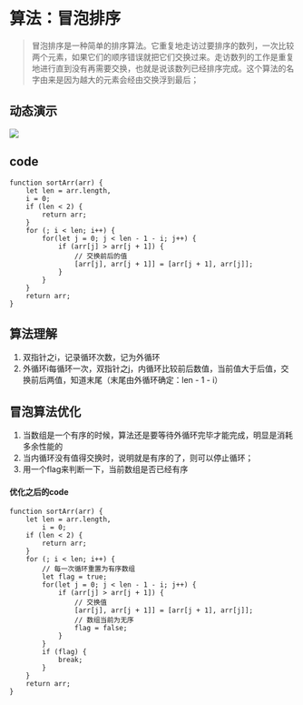 # 算法：冒泡排序
> 冒泡排序是一种简单的排序算法。它重复地走访过要排序的数列，一次比较两个元素，如果它们的顺序错误就把它们交换过来。走访数列的工作是重复地进行直到没有再需要交换，也就是说该数列已经排序完成。这个算法的名字由来是因为越大的元素会经由交换浮到最后；

## 动态演示
![](https://tomz-1253937763.cos.ap-guangzhou.myqcloud.com/img/201904/bubble_sort.gif)

## code

```
function sortArr(arr) {
    let len = arr.length,
    i = 0;
    if (len < 2) {
        return arr;
    }
    for (; i < len; i++) {
        for(let j = 0; j < len - 1 - i; j++) {
            if (arr[j] > arr[j + 1]) {
                // 交换前后的值
                [arr[j], arr[j + 1]] = [arr[j + 1], arr[j]];
            }
        }
    }
    return arr;
}
```

## 算法理解
1. 双指针之i，记录循环次数，记为外循环
2. 外循环i每循环一次，双指针之j，内循环比较前后数值，当前值大于后值，交换前后两值，知道末尾（末尾由外循环确定：len - 1 - i）


## 冒泡算法优化
1. 当数组是一个有序的时候，算法还是要等待外循环完毕才能完成，明显是消耗多余性能的
2. 当内循环没有值得交换时，说明就是有序的了，则可以停止循环；
3. 用一个flag来判断一下，当前数组是否已经有序

#### 优化之后的code

```
function sortArr(arr) {
    let len = arr.length,
        i = 0;
    if (len < 2) {
        return arr;
    }
    for (; i < len; i++) {
        // 每一次循环重置为有序数组
        let flag = true;
        for(let j = 0; j < len - 1 - i; j++) {
            if (arr[j] > arr[j + 1]) {
                // 交换值
                [arr[j], arr[j + 1]] = [arr[j + 1], arr[j]];
                // 数组当前为无序
                flag = false;
            }
        }
        if (flag) {
            break;
        }
    }
    return arr;
}
```